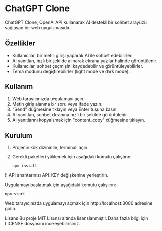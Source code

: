 # ChatGPT Clone

ChatGPT Clone, OpenAI API kullanarak AI destekli bir sohbet arayüzü sağlayan bir web uygulamasıdır.

## Özellikler

- Kullanıcılar, bir metin girişi yaparak AI ile sohbet edebilirler.
- AI yanıtları, hızlı bir şekilde alınarak ekrana yazılar halinde görüntülenir.
- Kullanıcılar, sohbet geçmişini kaydedebilir ve görüntüleyebilirler.
- Tema modunu değiştirebilirler (light mode ve dark mode).

## Kullanım

1. Web tarayıcınızda uygulamayı açın.
2. Metin giriş alanına bir soru veya ifade yazın.
3. "Send" düğmesine tıklayın veya Enter tuşuna basın.
4. AI yanıtları, sohbet ekranına hızlı bir şekilde görüntülenir.
5. AI yanıtlarını kopyalamak için "content_copy" düğmesine tıklayın.

## Kurulum

1. Projenin kök dizininde, terminali açın.
2. Gerekli paketleri yüklemek için aşağıdaki komutu çalıştırın:

   ```shell
   npm install

!! API anahtarınızı API_KEY değişkenine yerleştirin.

Uygulamayı başlatmak için aşağıdaki komutu çalıştırın:

    npm start
Web tarayıcınızda uygulamayı açmak için http://localhost:3000 adresine gidin.

Lisans
Bu proje MIT Lisansı altında lisanslanmıştır. Daha fazla bilgi için LICENSE dosyasını inceleyebilirsiniz.
